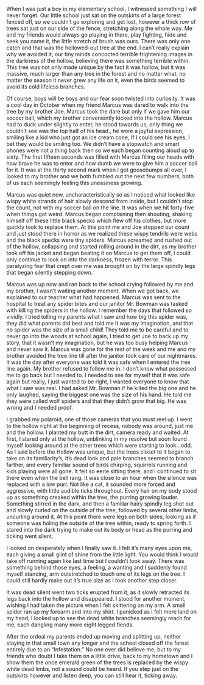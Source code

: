  

When I was just a boy in my elementary school, I witnessed something I will never forget. Our little school just sat on the outskirts of a large forest fenced off, so we couldn’t go exploring and get lost, however a thick row of trees sat just on our side of the fence, stretching along the whole way. Me and my friends would always go playing in there, play fighting, hide and seek you name it, the little stretch of brush was ours. There was only one catch and that was the hollowed-out tree at the end. I can’t really explain why we avoided it; our tiny minds concocted terrible frightening images in the darkness of the hollow, believing there was something terrible within. This tree was not only made unique by the fact it was hollow, but it was massive, much larger than any tree in the forest and no matter what, no matter the season it never grew any life on it, even the birds seemed to avoid its cold lifeless branches.

Of course, boys will be boys and our fear soon twisted into curiosity. It was a cool day in October when my friend Marcus was dared to walk into the tree by my brother Joe. Marcus took the dare but only if we gave him our soccer ball, which my brother conveniently kicked into the hollow. Marcus had to duck under slightly to enter, he stood towards us, only thing we couldn’t see was the top half of his head., he wore a joyful expression, smiling like a kid who just got an ice cream cone, If I could see his eyes, I bet they would be smiling too. We didn’t have a stopwatch and smart phones were not a thing back then so we each began counting aloud up to sixty. The first fifteen seconds was filled with Marcus filling our heads with how brave he was to enter and how dumb we were to give him a soccer ball for it. It was at the thirty second mark when I got goosebumps all over, I looked to my brother and we both fumbled out the next few numbers, both of us each seemingly feeling this uneasiness growing.

Marcus was quiet now, uncharacteristically so as I noticed what looked like wispy white strands of hair slowly descend from inside, but I couldn't stop the count, not with my soccer ball on the line. It was when we hit forty-five when things got weird. Marcus began complaining then shouting, shaking himself off these little black specks which flew off his clothes, but more quickly took to replace them. At this point me and Joe stopped our count and just stood there in horror as we realized these wispy tendrils were webs and the black specks were tiny spiders. Marcus screamed and rushed out of the hollow, collapsing and started rolling around in the dirt, as my brother took off his jacket and began beating it on Marcus to get them off, I could only continue to look on into the darkness, frozen with terror. This paralyzing fear that crept over me was brought on by the large spindly legs that began silently stepping down.

Marcus was up now and ran back to the school crying followed by me and my brother, I wasn’t waiting another moment. When we got back, we explained to our teacher what had happened. Marcus was sent to the hospital to treat any spider bites and our janitor Mr. Bowman was tasked with killing the spiders in the hollow. I remember the days that followed so vividly. I tried telling my parents what I saw and how big this spider was, they did what parents did best and told me it was my imagination, and that no spider was the size of a small child! They told me to be careful and to never go into the woods at school again, I tried to get Joe to back up my story, that it wasn’t my imagination, but he was too busy helping Marcus and never saw it. Marcus was gone for the rest of the week and me and my brother avoided the tree line till after the janitor took care of our nightmares. It was the day after everyone was told it was safe when I entered the tree line again. My brother refused to follow me in. I don’t know what possessed me to go back but I needed to. I needed to see for myself that it was safe again but really, I just wanted to be right, I wanted everyone to know that what I saw was real. I had asked Mr. Bowman if he killed the big one and he only laughed, saying the biggest one was the size of his hand. He told me they were called wolf spiders and that they didn’t grow that big. He was wrong and I needed proof.

I grabbed my polaroid, one of those cameras that you must reel up. I went to the hollow right at the beginning of recess, nobody was around, just me and the hollow. I planted my butt in the dirt, camera ready and waited. At first, I stared only at the hollow, unblinking in my resolve but soon found myself looking around at the other trees which were starting to look...odd. As I said before the Hollow was unique, but the trees closet to it began to take on its familiarity’s, it’s dead look and pale branches seemed to branch farther, and every familiar sound of birds chirping, squirrels running and kids playing were all gone. It felt so eerie sitting there, and I continued to sit there even when the bell rang. It was close to an hour when the silence was replaced with a low purr. Not like a cat, it sounded more forced and aggressive, with little audible ticks throughout. Every hair on my body stood up as something creaked within the tree, the purring growing louder. Something stirred in the dark, and then a familiar hairy spindly leg shot out and slowly curled on the outside of the tree, followed by several other limbs, uncurling around it. At this point there were legs on both sides, looking as if someone was holing the outside of the tree within, ready to spring forth. I stared into the dark trying to make out its body or head as the purring and ticking went silent.

I looked on desperately when I finally saw it. I felt it’s many eyes upon me, each giving a small glint of shine from the little light. You would think I would take off running again like last time but I couldn’t look away. There was something behind those eyes, a feeling, a wanting and I suddenly found myself standing, arm outstretched to touch one of its legs on the tree. I could still hardly make out it’s true size as I took another step closer.

It was dead silent went two ticks erupted from it, as it slowly retracted its legs back into the hollow and disappeared. I stood for another moment, wishing I had taken the picture when I felt skittering on my arm. A small spider ran up my forearm and into my shirt, I panicked as I felt more land on my head, I looked up to see the dead white branches seemingly reach for me, each dangling many more eight legged fiends.

After the ordeal my parents ended up moving and splitting up, neither staying in that small town any longer and the school closed off the forest entirely due to an “Infestation.” No one ever did believe me, but to my friends who doubt I take them on a little drive, back to my hometown and I show them the once emerald green of the trees is replaced by the wispy white dead limbs, not a sound could be heard. If you step just on the outskirts however and listen deep, you can still hear it, ticking away.